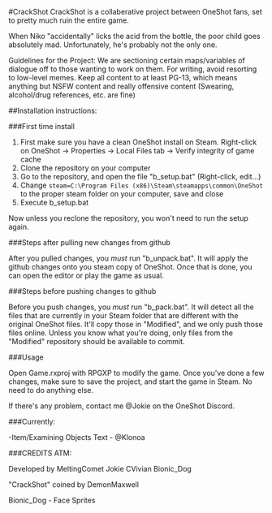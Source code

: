 #CrackShot
CrackShot is a collaberative project between OneShot fans, set to pretty much ruin the entire game. 

When Niko "accidentally" licks the acid from the bottle, the poor child goes absolutely mad. Unfortunately, he's probably not the only one.


Guidelines for the Project:
We are sectioning certain maps/variables of dialogue off to those wanting to work on them. 
For writing, avoid resorting to low-level memes. 
Keep all content to at least PG-13, which means anything but NSFW content and really offensive content (Swearing, alcohol/drug references, etc. are fine)



##Installation instructions:

###First time install

1. First make sure you have a clean OneShot install on Steam. Right-click on OneShot -> Properties -> Local Files tab -> Verify integrity of game cache
2. Clone the repository on your computer
3. Go to the repository, and open the file "b_setup.bat" (Right-click, edit...)
4. Change `steam=C:\Program Files (x86)\Steam\steamapps\common\OneShot` to the proper steam folder on your computer, save and close
5. Execute b_setup.bat

Now unless you reclone the repository, you won't need to run the setup again.

###Steps after pulling new changes from github

After you pulled changes, you _must_ run "b_unpack.bat". It will apply the github changes onto you steam copy of OneShot.
Once that is done, you can open the editor or play the game as usual.

###Steps before pushing changes to github

Before you push changes, you _must_ run "b_pack.bat". It will detect all the files that are currently in your Steam folder that are different with the original OneShot files.
It'll copy those in "Modified", and we only push those files online.
Unless you know what you're doing, only files from the "Modified" repository should be available to commit.

###Usage

Open Game.rxproj with RPGXP to modify the game. Once you've done a few changes, make sure to save the project, and start the game in Steam.
No need to do anything else.

If there's any problem, contact me @Jokie on the OneShot Discord.


###Currently:


-Item/Examining Objects Text - @Klonoa




###CREDITS ATM:

Developed by
MeltingComet
Jokie
CVivian
Bionic_Dog

"CrackShot" coined by DemonMaxwell



Bionic_Dog - Face Sprites


